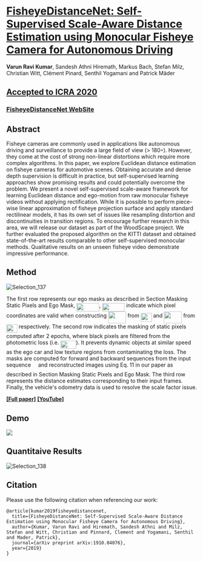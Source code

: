 # [FisheyeDistanceNet: Self-Supervised Scale-Aware Distance Estimation using Monocular Fisheye Camera for Autonomous Driving](https://sites.google.com/view/fisheyedistancenet/)


**Varun Ravi Kumar**, Sandesh Athni Hiremath, Markus Bach, Stefan Milz, Christian Witt, Clément Pinard, Senthil Yogamani and Patrick Mäder

## [Accepted to ICRA 2020](https://arxiv.org/abs/1910.04076)

### [FisheyeDistanceNet WebSite](https://sites.google.com/view/fisheyedistancenet/)

## Abstract
 Fisheye cameras are commonly used in applications like autonomous driving and surveillance to provide a large field of view (> 180◦). However, they come at the cost of strong non-linear distortions which require more complex algorithms. In this paper, we explore Euclidean distance estimation on fisheye cameras for automotive scenes. Obtaining accurate and dense depth supervision is difficult in practice, but self-supervised learning approaches show promising results and could potentially overcome the problem. We present a novel self-supervised scale-aware framework for learning Euclidean distance and ego-motion from raw monocular fisheye videos without applying rectification. While it is possible to perform piece-wise linear approximation of fisheye projection surface and apply standard rectilinear models, it has its own set of issues like resampling distortion and discontinuities in transition regions. To encourage further research in this area, we will release our dataset as part of the WoodScape project. We further evaluated the proposed algorithm on the KITTI dataset and obtained state-of-the-art results comparable to other self-supervised monocular methods. Qualitative results on an unseen fisheye video demonstrate impressive performance.

## Method
![Selection_137](https://user-images.githubusercontent.com/21110541/76306079-928d4580-62c6-11ea-8c3d-ff74cfb68db9.png)

The first row represents our ego masks as described in Section Masking Static Pixels and Ego Mask, <img src="svgs/37c38070df3426163447c76d233d0215.svg?sanitize=true invert_in_darkmode" align=middle width=59.604105pt height=22.46574pt/>, <img src="svgs/e3677cb6bb8960d818e0b9e9890e7711.svg?sanitize=true invert_in_darkmode" align=middle width=59.42145000000001pt height=22.46574pt/> indicate which pixel coordinates are valid when constructing <img src="svgs/965ad5bb9b3aed20e6c528948c7e3749.svg?sanitize=true invert_in_darkmode" align=middle width=47.08935pt height=31.14176999999998pt/> from <img src="svgs/278db88976f9ee7348b4fa6384f5364a.svg?sanitize=true invert_in_darkmode" align=middle width=29.018550000000005pt height=22.46574pt/> and <img src="svgs/eb31eb64abeba5e8c8397cd44e56b2bf.svg?sanitize=true invert_in_darkmode" align=middle width=46.906695pt height=31.14176999999998pt/> from <img src="svgs/1fa090c919706a5742f79edaca8bdb26.svg?sanitize=true invert_in_darkmode" align=middle width=28.835895pt height=22.46574pt/> respectively. The second row indicates the masking of static pixels computed after 2 epochs, where black pixels are filtered from the photometric loss (i.e. <img src="svgs/61ea779bfc8b3d237aad81b6c425be84.svg?sanitize=true invert_in_darkmode" align=middle width=40.958775pt height=21.18732pt/>). It prevents dynamic objects at similar speed as the ego car and low texture regions from contaminating the loss. The masks are computed for forward and backward sequences from the input sequence <img src="svgs/e257acd1ccbe7fcb654708f1a866bfe9.svg?sanitize=true invert_in_darkmode" align=middle width=11.027445000000004pt height=22.46574pt/> and reconstructed images using Eq. 11 in our paper as described in Section Masking Static Pixels and Ego Mask. The third row represents the distance estimates corresponding to their input frames. Finally, the vehicle's odometry data is used to resolve the scale factor issue.

[**[Full paper]**](https://arxiv.org/abs/1910.04076) [**[YouTube]**](https://www.youtube.com/watch?v=Sgq1WzoOmXg)

## Demo
[![](https://user-images.githubusercontent.com/21110541/76318392-ebb4a380-62dd-11ea-8ee9-d9cb0945b285.png)](https://www.youtube.com/watch?v=Sgq1WzoOmXg "")

## Quantitaive Results
![Selection_138](https://user-images.githubusercontent.com/21110541/76316370-c96d5680-62da-11ea-942f-30cf2462f3ec.png)

## Citation
Please use the following citation when referencing our work:
```
@article{kumar2019fisheyedistancenet,
  title={FisheyeDistanceNet: Self-Supervised Scale-Aware Distance Estimation using Monocular Fisheye Camera for Autonomous Driving},
  author={Kumar, Varun Ravi and Hiremath, Sandesh Athni and Milz, Stefan and Witt, Christian and Pinnard, Clement and Yogamani, Senthil and Mader, Patrick},
  journal={arXiv preprint arXiv:1910.04076},
  year={2019}
}
```
